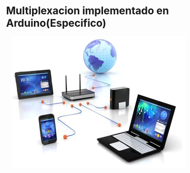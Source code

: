 # Multiplexacion implementado en Arduino(Especifico)


<p align="center">
  <img  src="https://github.com/IDiegoUlises/Arduino-Multiplexacion/blob/master/Images/network.png">
</p>
